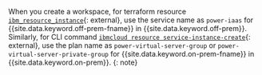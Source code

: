 
When you create a workspace, for terraform resource [`ibm_resource_instance`](https://registry.terraform.io/providers/IBM-Cloud/ibm/latest/docs/resources/resource_instance){: external}, use the service name as `power-iaas` for {{site.data.keyword.off-prem-fname}} in {{site.data.keyword.off-prem}}. Similarly, for CLI command [`ibmcloud resource service-instance-create`](https://cloud.ibm.com/docs/power-iaas-cli-plugin?topic=power-iaas-cli-plugin-power-iaas-cli-reference#ibmcloud-pi-workspace-create){: external}, use the plan name as `power-virtual-server-group` or `power-virtual-server-private-group` for {{site.data.keyword.on-prem-fname}} in {{site.data.keyword.on-prem}}.
{: note}
